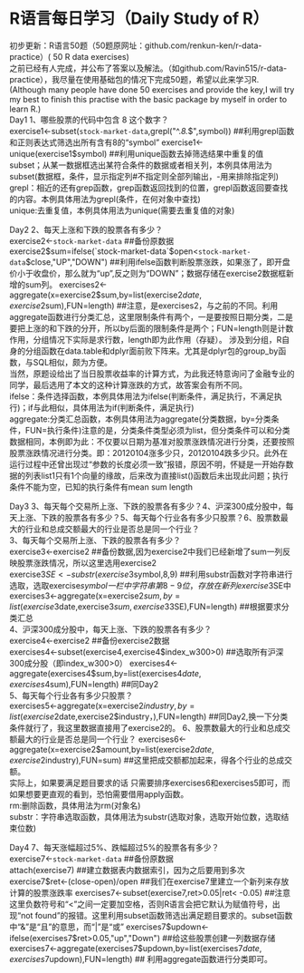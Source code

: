 # R语言每日学习（Daily Study of R）
初步更新：R语言50题（50题原网址：github.com/renkun-ken/r-data-practice）( 50 R data exercises)  
之前已经有人完成，并公布了答案以及解法。（如github.com/Ravin515/r-data-practice），我尽量在使用基础包的情况下完成50题，希望以此来学习R.  
(Although many people have done 50 exercises and provide the key,I will try my best to finish this practise with the basic package by myself in order to learn R.)  
Day1 1、哪些股票的代码中包含 8 这个数字？   
exercise1<-subset(`stock-market-data`,grepl("^.*8.*$",symbol))  ##利用grepl函数和正则表达式筛选出所有含有8的“symbol”   
exercise1<-unique(exercise1$symbol)  ##利用unique函数去掉筛选结果中重复的值  
subset；从某一数据框选出某符合条件的数据或者相关列，本例具体用法为subset(数据框，条件，显示指定列#不指定则全部列输出，-用来排除指定列)  
grepl：相近的还有grep函数，grep函数返回找到的位置，grepl函数返回要查找的内容。本例具体用法为grepl(条件，在何对象中查找)  
unique:去重复值，本例具体用法为unique(需要去重复值的对象)  
  
Day2 2、每天上涨和下跌的股票各有多少？  
exercise2<-`stock-market-data`  ##备份原数据  
exercise2$sum=ifelse(`stock-market-data`$open<`stock-market-data`$close,"UP","DOWN")  ##利用ifelse函数判断股票涨跌，如果涨了，即开盘价小于收盘价，那么就为“up”,反之则为“DOWN”；数据存储在exercise2数据框新增的sum列。  
exercises2<-aggregate(x=exercise2$sum,by=list(exercise2$date,exercise2$sum),FUN=length)  ##注意，是exercises2，与之前的不同。利用aggregate函数进行分类汇总，这里限制条件有两个，一是要按照日期分类，二是要把上涨的和下跌的分开，所以by后面的限制条件是两个；FUN=length则是计数作用，分组情况下实际是求行数，length即为此作用（存疑）。
涉及到分组，R自身的分组函数在data.table和dplyr面前败下阵来。尤其是dplyr包的group_by函数，与SQL相似，颇为方便。  
当然，原题设给出了当日股票收益率的计算方式，为此我还特意询问了金融专业的同学，最后选用了本文的这种计算涨跌的方式，故答案会有所不同。  
ifelse：条件选择函数，本例具体用法为ifelse(判断条件，满足执行，不满足执行)；if与此相似，具体用法为if(判断条件，满足执行)   
aggregate:分类汇总函数，本例具体用法为aggregate(分类数据，by=分类条件，FUN=执行条件)注意的是，分类条件类型必须为list，但分类条件可以和分类数据相同，本例即为此：不仅要以日期为基准对股票涨跌情况进行分类，还要按照股票涨跌情况进行分类。即：20120104涨多少只，20120104跌多少只。此外在运行过程中还曾出现过“参数的长度必须一致”报错，原因不明，怀疑是一开始存数据的列表list1只有1个向量的缘故，后来改为直接list()函数后未出现此问题；执行条件不能为空，已知的执行条件有mean sum length
  
Day3 3、每天每个交易所上涨、下跌的股票各有多少？4、沪深300成分股中，每天上涨、下跌的股票各有多少？5、每天每个行业各有多少只股票？6、股票数最大的行业和总成交额最大的行业是否总是同一个行业？   
3、每天每个交易所上涨、下跌的股票各有多少？  
exercise3<-exercise2  ##备份数据,因为exercise2中我们已经新增了sum一列反映股票涨跌情况，所以这里选用exercise2  
exercise3$SE<-substr(exercise3$symbol,8,9)  ##利用substr函数对字符串进行选取，选取exercise$symbol一栏中字符串第8-9位，存放在新列exercise3$SE中  
exercises3<-aggregate(x=exercise2$sum,by=list(exercise3$date,exercise3$sum,exercise3$3SE),FUN=length)  ##根据要求分类汇总  
4、沪深300成分股中，每天上涨、下跌的股票各有多少？  
exercise4<-exercise2  ##备份exercise2数据  
exercises4<-subset(exercise4,exercise4$index_w300>0)  ##选取所有沪深300成分股（即index_w300>0）  
exercises4<-aggregate(exercises4$sum,by=list(exercises4$date,exercises4$sum),FUN=length)  ##同Day2  
5、每天每个行业各有多少只股票？  
exercises5<-aggregate(x=exercise2$industry,by=list(exercise2$date,exercise2$industry，),FUN=length)  ##同Day2,换一下分类条件就行了，我这里数据直接用了exercise2的。  
6、股票数最大的行业和总成交额最大的行业是否总是同一个行业？   
exercises6<-aggregate(x=exercise2$amount,by=list(exercise2$date,exercise2$industry),FUN=sum)  ##这里把成交额都加起来，得各个行业的总成交额。  
实际上，如果要满足题目要求的话 只需要排序exercises6和exercises5即可，而如果想要更直观的看到，恐怕需要借用apply函数。  
rm:删除函数，具体用法为rm(对象名)  
substr：字符串选取函数，具体用法为substr(选取对象，选取开始位数，选取结束位数)    
  
Day4 7、每天涨幅超过5%、跌幅超过5%的股票各有多少？  
exercise7<-`stock-market-data`  ##备份原数据    
attach(exercise7)  ##建立数据表内数据索引，因为之后要用到多次  
exercise7$ret<-(close-open)/open  ##我们在exercise7里建立一个新列来存放计算的股票涨跌率  
exercises7<-subset(exercise7,ret>0.05|ret< -0.05)  ##注意这里负数符号和“<”之间一定要加空格，否则R语言会把它默认为赋值符号，出现“not found”的报错。这里利用subset函数筛选出满足题目要求的。subset函数中“&”是“且”的意思，而“|”是“或”  
exercises7$updown<-ifelse(exercises7$ret>0.05,"up","Down")  ##给这些股票创建一列数据存储  
exercises7<-aggregate(exercises7$updown,by=list(exercises7$date,exercises7$updown),FUN=length)  ## 利用aggregate函数进行分类即可。
